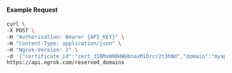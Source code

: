 <!-- Code generated for API Clients. DO NOT EDIT. -->

#### Example Request

```bash
curl \
-X POST \
-H "Authorization: Bearer {API_KEY}" \
-H "Content-Type: application/json" \
-H "Ngrok-Version: 2" \
-d '{"certificate_id":"cert_31BMxW00HWUbnaxMiDrcr2t3hNd","domain":"myapp.mydomain.com","region":"us"}' \
https://api.ngrok.com/reserved_domains
```
